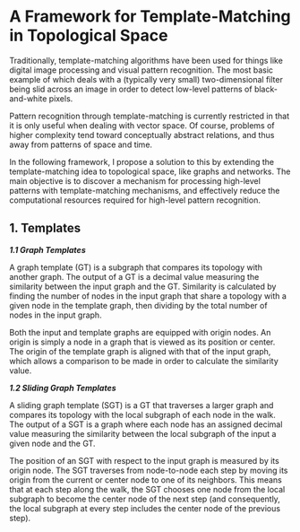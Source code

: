 # A Framework for Template-Matching in Topological Space

Traditionally, template-matching algorithms have been used for things like digital image processing and visual pattern recognition. The most basic example of which deals with a (typically very small) two-dimensional filter being slid across an image in order to detect low-level patterns of black-and-white pixels. 

Pattern recognition through template-matching is currently restricted in that it is only useful when dealing with vector space. Of course, problems of higher complexity tend toward conceptually abstract relations, and thus away from patterns of space and time. 

In the following framework, I propose a solution to this by extending the template-matching idea to topological space, like graphs and networks. The main objective is to discover a mechanism for processing high-level patterns with template-matching mechanisms, and effectively reduce the computational resources required for high-level pattern recognition.  

## 1. Templates

**_1.1 Graph Templates_**

A graph template (GT) is a subgraph that compares its topology with another graph. The output of a GT is a decimal value measuring the similarity between the input graph and the GT. Similarity is calculated by finding the number of nodes in the input graph that share a topology with a given node in the template graph, then dividing by the total number of nodes in the input graph.

Both the input and template graphs are equipped with origin nodes. An origin is simply a node in a graph that is viewed as its position or center. The origin of the template graph is aligned with that of the input graph, which allows a comparison to be made in order to calculate the similarity value.

**_1.2 Sliding Graph Templates_**

A sliding graph template (SGT) is a GT that traverses a larger graph and compares its topology with the local subgraph of each node in the walk. The output of a SGT is a graph where each node has an assigned decimal value measuring the similarity between the local subgraph of the input a given node and the GT. 

The position of an SGT with respect to the input graph is measured by its origin node. The SGT traverses from node-to-node each step by moving its origin from the current or center node to one of its neighbors. This means that at each step along the walk, the SGT chooses one node from the local subgraph to become the center node of the next step (and consequently, the local subgraph at every step includes the center node of the previous step).
